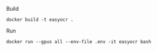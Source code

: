 Build

```
docker build -t easyocr .
```

Run 

```
docker run --gpus all --env-file .env -it easyocr bash
```
